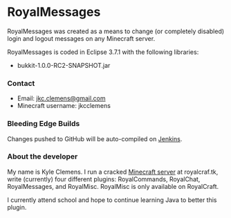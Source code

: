 RoyalMessages
=========

RoyalMessages was created as a means to change (or completely disabled) login and logout messages on any Minecraft server.

RoyalMessages is coded in Eclipse 3.7.1 with the following libraries:

 * bukkit-1.0.0-RC2-SNAPSHOT.jar

### Contact

 * Email: jkc.clemens@gmail.com
 * Minecraft username: jkcclemens

### Bleeding Edge Builds

Changes pushed to GitHub will be auto-compiled on [Jenkins](http://royalcraftci.no-ip.org).

### About the developer

My name is Kyle Clemens. I run a cracked [Minecraft server](http://royalcraf.tk) at royalcraf.tk, write (currently) four different plugins: RoyalCommands, RoyalChat, RoyalMessages, and RoyalMisc.
RoyalMisc is only available on RoyalCraft.

I currently attend school and hope to continue learning Java to better this plugin.
